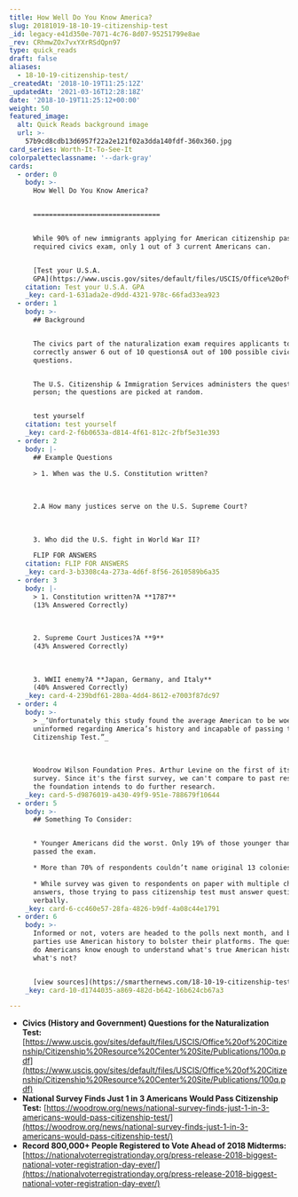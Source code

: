 ```yaml
---
title: How Well Do You Know America?
slug: 20181019-18-10-19-citizenship-test
_id: legacy-e41d350e-7071-4c76-8d07-95251799e8ae
_rev: CRhmwZOx7vxYXrRSdQpn97
type: quick_reads
draft: false
aliases:
  - 18-10-19-citizenship-test/
_createdAt: '2018-10-19T11:25:12Z'
_updatedAt: '2021-03-16T12:28:18Z'
date: '2018-10-19T11:25:12+00:00'
weight: 50
featured_image:
  alt: Quick Reads background image
  url: >-
    57b9cd8cdb13d6957f22a2e121f02a3dda140fdf-360x360.jpg
card_series: Worth-It-To-See-It
colorpaletteclassname: '--dark-gray'
cards:
  - order: 0
    body: >-
      How Well Do You Know America?


      ================================


      While 90% of new immigrants applying for American citizenship pass the
      required civics exam, only 1 out of 3 current Americans can.


      [Test your U.S.A.
      GPA](https://www.uscis.gov/sites/default/files/USCIS/Office%20of%20Citizenship/Citizenship%20Resource%20Center%20Site/Publications/100q.pdf)
    citation: Test your U.S.A. GPA
    _key: card-1-631ada2e-d9dd-4321-978c-66fad33ea923
  - order: 1
    body: >-
      ## Background


      The civics part of the naturalization exam requires applicants to
      correctly answer 6 out of 10 questionsA out of 100 possible civics
      questions.


      The U.S. Citizenship & Immigration Services administers the questions in
      person; the questions are picked at random.


      test yourself
    citation: test yourself
    _key: card-2-f6b0653a-d814-4f61-812c-2fbf5e31e393
  - order: 2
    body: |-
      ## Example Questions

      > 1. When was the U.S. Constitution written?  
        
        
        
      2.A How many justices serve on the U.S. Supreme Court?  
        
        
        
      3. Who did the U.S. fight in World War II?

      FLIP FOR ANSWERS
    citation: FLIP FOR ANSWERS
    _key: card-3-b3308c4a-273a-4d6f-8f56-2610589b6a35
  - order: 3
    body: |-
      > 1. Constitution written?A **1787**  
      (13% Answered Correctly)  
        
        
        
      2. Supreme Court Justices?A **9**  
      (43% Answered Correctly)  
        
        
        
      3. WWII enemy?A **Japan, Germany, and Italy**  
      (40% Answered Correctly)
    _key: card-4-239bdf61-280a-4dd4-8612-e7003f87dc97
  - order: 4
    body: >-
      > _‘Unfortunately this study found the average American to be woefully
      uninformed regarding America’s history and incapable of passing the U.S.
      Citizenship Test.”_  
        
        
        
      Woodrow Wilson Foundation Pres. Arthur Levine on the first of its kind
      survey. Since it's the first survey, we can't compare to past results, but
      the foundation intends to do further research.
    _key: card-5-d9876019-a430-49f9-951e-788679f10644
  - order: 5
    body: >-
      ## Something To Consider:


      * Younger Americans did the worst. Only 19% of those younger than 45
      passed the exam.

      * More than 70% of respondents couldn’t name original 13 colonies.

      * While survey was given to respondents on paper with multiple choice
      answers, those trying to pass citizenship test must answer questions
      verbally.
    _key: card-6-cc460e57-28fa-4826-b9df-4a08c44e1791
  - order: 6
    body: >-
      Informed or not, voters are headed to the polls next month, and both
      parties use American history to bolster their platforms. The question is:
      do Americans know enough to understand what's true American history and
      what's not?


      [view sources](https://smarthernews.com/18-10-19-citizenship-test/)
    _key: card-10-d1744035-a869-482d-b642-16b624cb67a3

---
```

* **Civics (History and Government) Questions for the Naturalization Test:** [https://www.uscis.gov/sites/default/files/USCIS/Office%20of%20Citizenship/Citizenship%20Resource%20Center%20Site/Publications/100q.pdf](https://www.uscis.gov/sites/default/files/USCIS/Office%20of%20Citizenship/Citizenship%20Resource%20Center%20Site/Publications/100q.pdf)
* **National Survey Finds Just 1 in 3 Americans Would Pass Citizenship Test:** [https://woodrow.org/news/national-survey-finds-just-1-in-3-americans-would-pass-citizenship-test/](https://woodrow.org/news/national-survey-finds-just-1-in-3-americans-would-pass-citizenship-test/)
* **Record 800,000+ People Registered to Vote Ahead of 2018 Midterms:** [https://nationalvoterregistrationday.org/press-release-2018-biggest-national-voter-registration-day-ever/](https://nationalvoterregistrationday.org/press-release-2018-biggest-national-voter-registration-day-ever/)